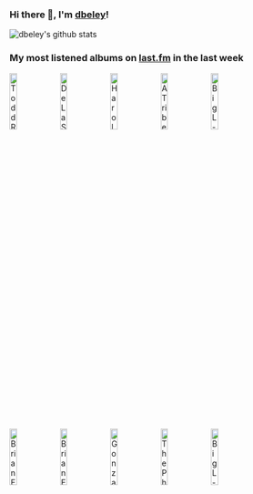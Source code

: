 ### Hi there 👋, I'm [dbeley](https://dbeley.ovh/en)!

![dbeley's github stats](https://github-readme-stats.vercel.app/api?username=dbeley)

### My most listened albums on [last.fm](https://www.last.fm/user/d_beley) in the last week

[<img src='https://lastfm.freetls.fastly.net/i/u/300x300/58a0b35dae94252478938e42d6afbc94.jpg' width='16%' height='16%' alt='Todd Rundgren - A Wizard, A True Star'>](https://www.last.fm/music/todd%2brundgren/a%2bwizard%252c%2ba%2btrue%2bstar)&nbsp;
[<img src='https://lastfm.freetls.fastly.net/i/u/300x300/415acc90e5364817c80c7eb2c84c22f8.png' width='16%' height='16%' alt='De La Soul - 3 Feet High and Rising'>](https://www.last.fm/music/de%2bla%2bsoul/3%2bfeet%2bhigh%2band%2brising)&nbsp;
[<img src='https://lastfm.freetls.fastly.net/i/u/300x300/99673877e7c144d4af973b49b0cbda59.png' width='16%' height='16%' alt='Harold Budd/Brian Eno - Ambient 2: The Plateaux of Mirror'>](https://www.last.fm/music/harold%2bbudd%252fbrian%2beno/ambient%2b2%253a%2bthe%2bplateaux%2bof%2bmirror)&nbsp;
[<img src='https://lastfm.freetls.fastly.net/i/u/300x300/1ed2a8b06875441f85256b2f162fdf9b.png' width='16%' height='16%' alt='A Tribe Called Quest - The Low End Theory'>](https://www.last.fm/music/a%2btribe%2bcalled%2bquest/the%2blow%2bend%2btheory)&nbsp;
[<img src='https://lastfm.freetls.fastly.net/i/u/300x300/8e889dc4c8d37e0a9dc07b6153cf7a04.jpg' width='16%' height='16%' alt='Big L - Lifestylez Ov Da Poor & Dangerous'>](https://www.last.fm/music/big%2bl/lifestylez%2bov%2bda%2bpoor%2b%2526%2bdangerous)&nbsp;
<br>
[<img src='https://lastfm.freetls.fastly.net/i/u/300x300/918055ba2eb81528f93a8924dbab88f8.jpg' width='16%' height='16%' alt='Brian Eno - Another Green World'>](https://www.last.fm/music/brian%2beno/another%2bgreen%2bworld)&nbsp;
[<img src='https://lastfm.freetls.fastly.net/i/u/300x300/e89c8997eb8cc31f6b4c5cdddead3419.png' width='16%' height='16%' alt='Brian Eno - Here Come the Warm Jets'>](https://www.last.fm/music/brian%2beno/here%2bcome%2bthe%2bwarm%2bjets)&nbsp;
[<img src='https://lastfm.freetls.fastly.net/i/u/300x300/5d0f34e54ff6d23341d24e91961a7d51.jpg' width='16%' height='16%' alt='Gonzales - Solo Piano'>](https://www.last.fm/music/gonzales/solo%2bpiano)&nbsp;
[<img src='https://lastfm.freetls.fastly.net/i/u/300x300/54bb2f3aca624b978e33d9692042ffb3.png' width='16%' height='16%' alt='The Pharcyde - Bizarre Ride II The Pharcyde'>](https://www.last.fm/music/the%2bpharcyde/bizarre%2bride%2bii%2bthe%2bpharcyde)&nbsp;
[<img src='https://lastfm.freetls.fastly.net/i/u/300x300/cdb6cb4b90a6f73d69eb620b5d3f2421.png' width='16%' height='16%' alt='Big L - The Big Picture'>](https://www.last.fm/music/big%2bl/the%2bbig%2bpicture)&nbsp;
<br>
